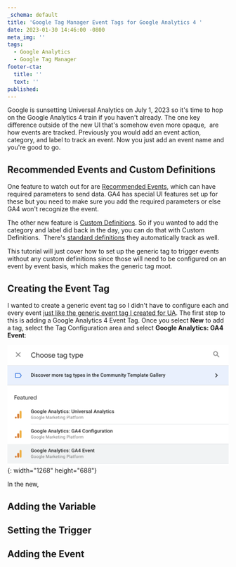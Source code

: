 ```yaml
---
_schema: default
title: 'Google Tag Manager Event Tags for Google Analytics 4 '
date: 2023-01-30 14:46:00 -0800
meta_img: ''
tags:
  - Google Analytics
  - Google Tag Manager
footer-cta:
  title: ''
  text: ''
published:
---
```

Google is sunsetting Universal Analytics on July 1, 2023 so it's time to hop on the Google Analytics 4 train if you haven't already. The one key difference outside of the new UI that's somehow even more opaque,&nbsp; are how events are tracked. Previously you would add an event action, category, and label to track an event. Now you just add an event name and you're good to go.

## Recommended Events and Custom Definitions

One feature to watch out for are [Recommended Events](https://support.google.com/analytics/answer/9267735?hl=en), which can have required parameters to send data. GA4 has special UI features set up for these but you need to make sure you add the required parameters or else GA4 won't recognize the event.&nbsp;

The other new feature is [Custom Definitions](https://support.google.com/analytics/answer/10075209). So if you wanted to add the category and label did back in the day, you can do that with Custom Definitions.&nbsp; There's [standard definitions](https://support.google.com/analytics/answer/9143382) they automatically track as well.&nbsp;

This tutorial will just cover how to set up the generic tag to trigger events without any custom definitions since those will need to be configured on an event by event basis, which makes the generic tag moot.&nbsp;

## Creating the Event Tag&nbsp;

I wanted to create a generic event tag so I didn't have to configure each and every event [just like the generic event tag I created for UA](/blog/tracking-google-analytics-events-with-google-tag-manager/). The first step to this is adding a Google Analytics 4 Event Tag. Once you select **New**&nbsp;to add a tag, select the Tag Configuration area and select **Google Analytics: GA4 Event**\:&nbsp;

![](/images/screen-shot-2023-01-30-at-3-23-43-pm.png){: width="1268" height="688"}

In the new,&nbsp;

## Adding the Variable

## Setting the Trigger

## Adding the Event&nbsp;
